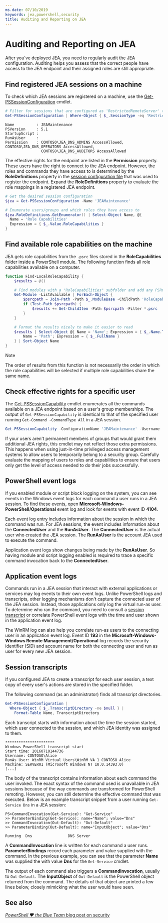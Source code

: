 ```yaml
---
ms.date: 07/10/2019
keywords: jea,powershell,security
title: Auditing and Reporting on JEA
---
```


# Auditing and Reporting on JEA

After you've deployed JEA, you need to regularly audit the JEA configuration. Auditing helps you
assess that the correct people have access to the JEA endpoint and their assigned roles are still
appropriate.

## Find registered JEA sessions on a machine

To check which JEA sessions are registered on a machine, use the
[Get-PSSessionConfiguration](/powershell/module/microsoft.powershell.core/get-pssessionconfiguration)
cmdlet.

```powershell
# Filter for sessions that are configured as 'RestrictedRemoteServer' to find JEA-like session configurations
Get-PSSessionConfiguration | Where-Object { $_.SessionType -eq 'RestrictedRemoteServer' }
```

```Output
Name          : JEAMaintenance
PSVersion     : 5.1
StartupScript :
RunAsUser     :
Permission    : CONTOSO\JEA_DNS_ADMINS AccessAllowed, CONTOSO\JEA_DNS_OPERATORS AccessAllowed,
                CONTOSO\JEA_DNS_AUDITORS AccessAllowed
```

The effective rights for the endpoint are listed in the **Permission** property. These users have
the right to connect to the JEA endpoint. However, the roles and commands they have access to is
determined by the **RoleDefinitions** property in the [session configuration file](session-configurations.md)
that was used to register the endpoint. Expand the **RoleDefinitions** property to evaluate the role
mappings in a registered JEA endpoint.

```powershell
# Get the desired session configuration
$jea = Get-PSSessionConfiguration -Name 'JEAMaintenance'

# Enumerate users/groups and which roles they have access to
$jea.RoleDefinitions.GetEnumerator() | Select-Object Name, @{
  Name = 'Role Capabilities'
  Expression = { $_.Value.RoleCapabilities }
}
```

## Find available role capabilities on the machine

JEA gets role capabilities from the `.psrc` files stored in the **RoleCapabilities** folder inside a
PowerShell module. The following function finds all role capabilities available on a computer.

```powershell
function Find-LocalRoleCapability {
    $results = @()

    # Find modules with a "RoleCapabilities" subfolder and add any PSRC files to the result set
    Get-Module -ListAvailable | ForEach-Object {
        $psrcpath = Join-Path -Path $_.ModuleBase -ChildPath 'RoleCapabilities'
        if (Test-Path $psrcpath) {
            $results += Get-ChildItem -Path $psrcpath -Filter *.psrc
        }
    }

    # Format the results nicely to make it easier to read
    $results | Select-Object @{ Name = 'Name'; Expression = { $_.Name.TrimEnd('.psrc') }}, @{
        Name = 'Path'; Expression = { $_.FullName }
    } | Sort-Object Name
}
```

> [!NOTE]
> The order of results from this function is not necessarily the order in which the role
> capabilities will be selected if multiple role capabilities share the same name.

## Check effective rights for a specific user

The [Get-PSSessionCapability](/powershell/module/microsoft.powershell.core/Get-PSSessionCapability)
cmdlet enumerates all the commands available on a JEA endpoint based on a user's group memberships.
The output of `Get-PSSessionCapability` is identical to that of the specified user running
`Get-Command -CommandType All` in a JEA session.

```powershell
Get-PSSessionCapability -ConfigurationName 'JEAMaintenance' -Username 'CONTOSO\Alice'
```

If your users aren't permanent members of groups that would grant them additional JEA rights, this
cmdlet may not reflect those extra permissions. This happens when using just-in-time privileged
access management systems to allow users to temporarily belong to a security group. Carefully
evaluate the mapping of users to roles and capabilities to ensure that users only get the level of
access needed to do their jobs successfully.

## PowerShell event logs

If you enabled module or script block logging on the system, you can see events in the Windows event
logs for each command a user runs in a JEA session. To find these events, open
**Microsoft-Windows-PowerShell/Operational** event log and look for events with event ID **4104**.

Each event log entry includes information about the session in which the command was run. For JEA
sessions, the event includes information about the **ConnectedUser** and the **RunAsUser**. The
**ConnectedUser** is the actual user who created the JEA session. The **RunAsUser** is the account
JEA used to execute the command.

Application event logs show changes being made by the **RunAsUser**. So having module and script
logging enabled is required to trace a specific command invocation back to the **ConnectedUser**.

## Application event logs

Commands run in a JEA session that interact with external applications or services may log events to
their own event logs. Unlike PowerShell logs and transcripts, other logging mechanisms don't capture
the connected user of the JEA session. Instead, those applications only log the virtual run-as user.
To determine who ran the command, you need to consult a [session transcript](#session-transcripts)
or correlate PowerShell event logs with the time and user shown in the application event log.

The WinRM log can also help you correlate run-as users to the connecting user in an application
event log. Event ID **193** in the **Microsoft-Windows-Windows Remote Management/Operational** log
records the security identifier (SID) and account name for both the connecting user and run as user
for every new JEA session.

## Session transcripts

If you configured JEA to create a transcript for each user session, a text copy of every user's
actions are stored in the specified folder.

The following command (as an administrator) finds all transcript directories.

```powershell
Get-PSSessionConfiguration |
  Where-Object { $_.TranscriptDirectory -ne $null } |
    Format-Table Name, TranscriptDirectory
```

Each transcript starts with information about the time the session started, which user connected to
the session, and which JEA identity was assigned to them.

```
**********************
Windows PowerShell transcript start
Start time: 20160710144736
Username: CONTOSO\Alice
RunAs User: WinRM Virtual Users\WinRM VA_1_CONTOSO_Alice
Machine: SERVER01 (Microsoft Windows NT 10.0.14393.0)
[...]
```

The body of the transcript contains information about each command the user invoked. The exact
syntax of the command used is unavailable in JEA sessions because of the way commands are
transformed for PowerShell remoting. However, you can still determine the effective command that was
executed. Below is an example transcript snippet from a user running `Get-Service Dns` in a JEA
session:

```
PS>CommandInvocation(Get-Service): "Get-Service"
>> ParameterBinding(Get-Service): name="Name"; value="Dns"
>> CommandInvocation(Out-Default): "Out-Default"
>> ParameterBinding(Out-Default): name="InputObject"; value="Dns"

Running  Dns                DNS Server
```

A **CommandInvocation** line is written for each command a user runs. **ParameterBindings** record
each parameter and value supplied with the command. In the previous example, you can see that the
parameter **Name** was supplied the with value **Dns** for the `Get-Service` cmdlet.

The output of each command also triggers a **CommandInvocation**, usually to `Out-Default`. The
**InputObject** of `Out-Default` is the PowerShell object returned from the command. The details of
that object are printed a few lines below, closely mimicking what the user would have seen.

## See also

[*PowerShell ♥ the Blue Team* blog post on security](https://blogs.msdn.microsoft.com/powershell/2015/06/09/powershell-the-blue-team/)
